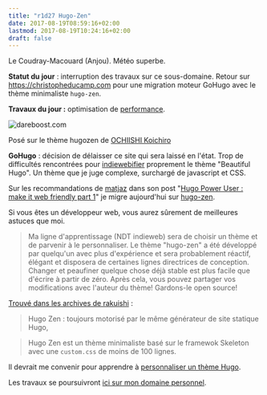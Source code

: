 ```yaml
---
title: "r1d27 Hugo-Zen"
date: 2017-08-19T08:59:16+02:00
lastmod: 2017-08-19T10:24:16+02:00
draft: false
---
```


Le Coudray-Macouard (Anjou). Météo superbe. 

**Statut du jour** : interruption des travaux sur ce sous-domaine. Retour sur <https://christopheducamp.com> pour une migration moteur GoHugo avec le thème minimaliste `hugo-zen`.

**Travaux du jour :** optimisation de [performance](https://www.dareboost.com/fr/report/5997f2290cf293cc52e24db3).

![dareboost.com](https://monosnap.com/file/lbM0tWR3G7q453gGRiTl31ooF4cfBe.png)

Posé sur le thème hugozen de [OCHIISHI Koichiro](https://github.com/rakuishi/hugo-zen)

**GoHugo** : décision de délaisser ce site qui sera laissé en l'état. Trop de difficultés rencontrées pour [indiewebifier](https://indiewebify.me/) proprement le thème "Beautiful Hugo". Un thème que je juge complexe, surchargé de javascript et CSS.

Sur les recommandations de [matjaz](https://matjaz.it/) dans son post "[Hugo Power User : make it web friendly part 1](https://matjaz.it/hugo-power-user-make-it-web-friendly-1/)" je migre aujourd'hui sur [hugo-zen](https://github.com/rakuishi/hugo-zen).

Si vous êtes un développeur web, vous aurez sûrement  de meilleures astuces que moi. 

> Ma ligne d'apprentissage (NDT indieweb) sera de choisir un thème et de parvenir à le personnaliser. Le thème "hugo-zen" a été développé par quelqu'un avec plus d'expérience et sera probablement réactif, élégant et disposera de certaines lignes directrices de conception. Changer et peaufiner quelque chose déjà stable est plus facile que d'écrire à partir de zéro. Après cela, vous pouvez partager vos modifications avec l'auteur du thème! Gardons-le open source!

[Trouvé dans les archives de rakuishi](https://rakuishi.com/archives/hugo-zen/) : 

> Hugo Zen : toujours motorisé par le même générateur de site statique Hugo, 

> Hugo Zen est un thème minimaliste basé sur le framewok Skeleton avec une `custom.css` de moins de 100 lignes. 


Il devrait me convenir pour apprendre à [personnaliser un thème Hugo](http://gohugo.io/themes/customizing/).

Les travaux se poursuivront [ici sur mon domaine personnel](https://christopheducamp.com).



